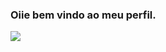 ### Oiie bem vindo ao meu perfil.

![](https://media1.tenor.com/m/Fx49PN5k2hcAAAAC/weird-core.gif)


